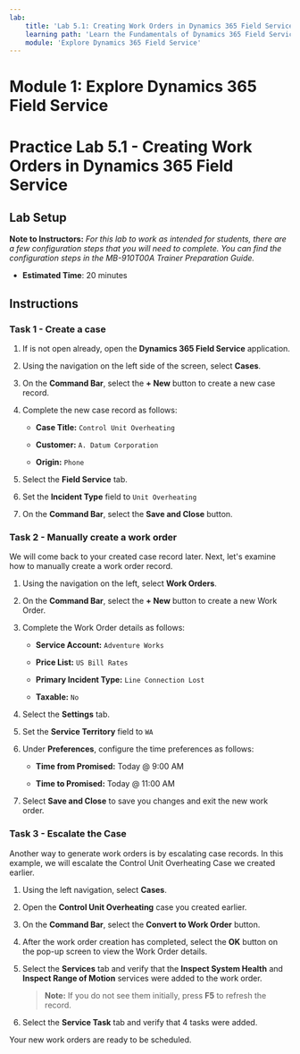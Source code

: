 ```yaml
---
lab:
    title: 'Lab 5.1: Creating Work Orders in Dynamics 365 Field Service'
    learning path: 'Learn the Fundamentals of Dynamics 365 Field Service'
    module: 'Explore Dynamics 365 Field Service'
---
```


Module 1: Explore Dynamics 365 Field Service
========================

# Practice Lab 5.1 - Creating Work Orders in Dynamics 365 Field Service

## Lab Setup

**Note to Instructors:** *For this lab to work as intended for students, there are a few configuration steps that you will need to complete.  You can find the configuration steps in the MB-910T00A Trainer Preparation Guide.*

  - **Estimated Time**: 20 minutes

## Instructions

### Task 1 - Create a case

1.  If is not open already, open the **Dynamics 365 Field Service** application. 

2.  Using the navigation on the left side of the screen, select **Cases**. 

3.  On the **Command Bar**, select the **+ New** button to create a new case record. 

4.  Complete the new case record as follows: 

	- **Case Title:** `Control Unit Overheating` 

	- **Customer:** `A. Datum Corporation` 

	- **Origin:** `Phone` 

5.  Select the **Field Service** tab. 

6.  Set the **Incident Type** field to `Unit Overheating`

7.  On the **Command Bar**, select the **Save and Close** button. 


### Task 2 - Manually create a work order

We will come back to your created case record later. Next, let's examine how to manually create a work order record. 

1.  Using the navigation on the left, select **Work Orders**. 

2.  On the **Command Bar**, select the **+ New** button to create a new Work Order. 

3.  Complete the Work Order details as follows: 

	- **Service Account:** `Adventure Works` 

	- **Price List:** `US Bill Rates` 

	- **Primary Incident Type:** `Line Connection Lost` 

	- **Taxable:** `No` 

4.  Select the **Settings** tab. 

5.  Set the **Service Territory** field to `WA`

6.  Under **Preferences**, configure the time preferences as follows: 

	- **Time from Promised:** Today @ 9:00 AM 

	- **Time to Promised:** Today @ 11:00 AM 

7.  Select **Save and Close** to save you changes and exit the new work order. 


### Task 3 - Escalate the Case

Another way to generate work orders is by escalating case records. In this example, we will escalate the Control Unit Overheating Case we created earlier.  

1.  Using the left navigation, select **Cases**. 

2.  Open the **Control Unit Overheating** case you created earlier. 

3.  On the **Command Bar**, select the **Convert to Work Order** button. 

4.  After the work order creation has completed, select the **OK** button on the pop-up screen to view the Work Order details.  

5.  Select the **Services** tab and verify that the **Inspect System Health** and **Inspect Range of Motion** services were added to the work order. 

    > **Note:** If you do not see them initially, press **F5** to refresh the record. 

6.  Select the **Service Task** tab and verify that 4 tasks were added. 

Your new work orders are ready to be scheduled. 

